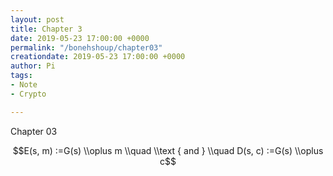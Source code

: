 ```yaml
---
layout: post
title: Chapter 3
date: 2019-05-23 17:00:00 +0000
permalink: "/bonehshoup/chapter03"
creationdate: 2019-05-23 17:00:00 +0000
author: Pi
tags:
- Note
- Crypto

---
```

Chapter 03

$$E(s, m) :=G(s) \\oplus m \\quad \\text { and } \\quad D(s, c) :=G(s) \\oplus c$$